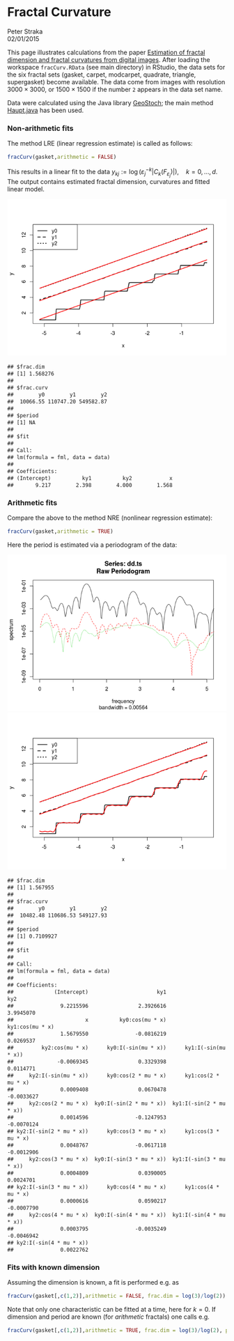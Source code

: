 # Fractal Curvature
Peter Straka  
02/01/2015  

This page illustrates calculations from the paper [Estimation of fractal dimension and fractal curvatures from digital images](http://arxiv.org/abs/1408.6333). 
After loading the workspace `fracCurv.RData` (see main directory) in RStudio, the data sets for the six fractal sets (gasket, carpet, modcarpet, quadrate, triangle, supergasket) become available. The data come from images with resolution $3000 \times 3000$, or $1500 \times 1500$ if the number `2` appears in the data set name.

Data were calculated using the Java library [GeoStoch](http://www.uni-ulm.de/en/mawi/institute-of-stochastics/software.html); the main method [Haupt.java](./Haupt.java) has been used.


### Non-arithmetic fits

The method LRE (linear regression estimate) is called as follows: 


```r
fracCurv(gasket,arithmetic = FALSE)
```

This results in a linear fit to the data 
$y_{kj}  := \log \left( \varepsilon_j^{-k} |C_k(F_{\varepsilon_j})|\right), \quad k=0,\ldots, d$. The output contains estimated fractal dimension, curvatures and fitted linear model.

![](./figure/LRE-1.png) 

```
## $frac.dim
## [1] 1.568276
## 
## $frac.curv
##        y0        y1        y2 
##  10066.55 110747.20 549582.87 
## 
## $period
## [1] NA
## 
## $fit
## 
## Call:
## lm(formula = fml, data = data)
## 
## Coefficients:
## (Intercept)          ky1          ky2            x  
##       9.217        2.398        4.000        1.568
```

### Arithmetic fits

Compare the above to the method NRE (nonlinear regression estimate): 


```r
fracCurv(gasket,arithmetic = TRUE)
```

Here the period is estimated via a periodogram of the data: 

![](./figure/NRE-1.png) ![](./figure/NRE-2.png) 

```
## $frac.dim
## [1] 1.567955
## 
## $frac.curv
##        y0        y1        y2 
##  10482.48 110686.53 549127.93 
## 
## $period
## [1] 0.7109927
## 
## $fit
## 
## Call:
## lm(formula = fml, data = data)
## 
## Coefficients:
##             (Intercept)                      ky1                      ky2  
##               9.2215596                2.3926616                3.9945070  
##                       x          ky0:cos(mu * x)          ky1:cos(mu * x)  
##               1.5679550               -0.0816219                0.0269537  
##         ky2:cos(mu * x)      ky0:I(-sin(mu * x))      ky1:I(-sin(mu * x))  
##              -0.0069345                0.3329398                0.0114771  
##     ky2:I(-sin(mu * x))      ky0:cos(2 * mu * x)      ky1:cos(2 * mu * x)  
##               0.0009408                0.0670478               -0.0033627  
##     ky2:cos(2 * mu * x)  ky0:I(-sin(2 * mu * x))  ky1:I(-sin(2 * mu * x))  
##               0.0014596               -0.1247953               -0.0070124  
## ky2:I(-sin(2 * mu * x))      ky0:cos(3 * mu * x)      ky1:cos(3 * mu * x)  
##               0.0048767               -0.0617118               -0.0012906  
##     ky2:cos(3 * mu * x)  ky0:I(-sin(3 * mu * x))  ky1:I(-sin(3 * mu * x))  
##               0.0004809                0.0390005                0.0024701  
## ky2:I(-sin(3 * mu * x))      ky0:cos(4 * mu * x)      ky1:cos(4 * mu * x)  
##               0.0000616                0.0590217               -0.0007790  
##     ky2:cos(4 * mu * x)  ky0:I(-sin(4 * mu * x))  ky1:I(-sin(4 * mu * x))  
##               0.0003795               -0.0035249               -0.0046942  
## ky2:I(-sin(4 * mu * x))  
##               0.0022762
```


### Fits with known dimension

Assuming the dimension is known, a fit is performed e.g. as 


```r
fracCurv(gasket[,c(1,2)],arithmetic = FALSE, frac.dim = log(3)/log(2))
```

Note that only one characteristic can be fitted at a time, here for $k = 0$. 
If dimension and period are known (for _arithmetic_ fractals) one calls e.g.


```r
fracCurv(gasket[,c(1,2)],arithmetic = TRUE, frac.dim = log(3)/log(2), period = log(2))
```

